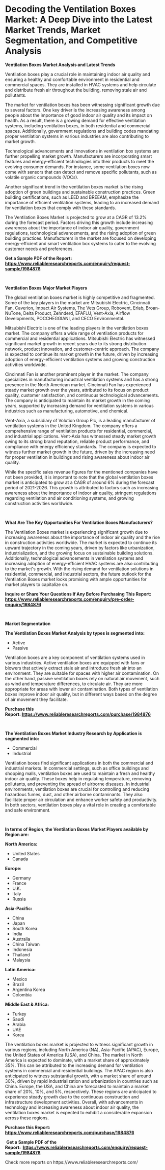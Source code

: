 <p><h1>Decoding the Ventilation Boxes Market: A Deep Dive into the Latest Market Trends, Market Segmentation, and Competitive Analysis</h1></p><p><strong>Ventilation Boxes Market Analysis and Latest Trends</strong></p>
<p><p>Ventilation boxes play a crucial role in maintaining indoor air quality and ensuring a healthy and comfortable environment in residential and commercial spaces. They are installed in HVAC systems and help circulate and distribute fresh air throughout the building, removing stale air and pollutants.</p><p>The market for ventilation boxes has been witnessing significant growth due to several factors. One key driver is the increasing awareness among people about the importance of good indoor air quality and its impact on health. As a result, there is a growing demand for effective ventilation systems, including ventilation boxes, in both residential and commercial spaces. Additionally, government regulations and building codes mandating proper ventilation systems in various industries are also contributing to market growth.</p><p>Technological advancements and innovations in ventilation box systems are further propelling market growth. Manufacturers are incorporating smart features and energy-efficient technologies into their products to meet the evolving consumer demands. For instance, some ventilation boxes now come with sensors that can detect and remove specific pollutants, such as volatile organic compounds (VOCs).</p><p>Another significant trend in the ventilation boxes market is the rising adoption of green buildings and sustainable construction practices. Green building certifications, such as LEED and BREEAM, emphasize the importance of efficient ventilation systems, leading to an increased demand for ventilation boxes that comply with these standards.</p><p>The Ventilation Boxes Market is projected to grow at a CAGR of 13.2% during the forecast period. Factors driving this growth include increasing awareness about the importance of indoor air quality, government regulations, technological advancements, and the rising adoption of green building practices. Manufacturers in the market are focused on developing energy-efficient and smart ventilation box systems to cater to the evolving customer needs and preferences.</p></p>
<p><strong>Get a Sample PDF of the Report:&nbsp; <a href="https://www.reliableresearchreports.com/enquiry/request-sample/1984876">https://www.reliableresearchreports.com/enquiry/request-sample/1984876</a></strong></p>
<p>&nbsp;</p>
<p><strong>Ventilation Boxes Major Market Players</strong></p>
<p><p>The global ventilation boxes market is highly competitive and fragmented. Some of the key players in the market are Mitsubishi Electric, Cincinnati Fan, Caverion, Impact Air Systems, The Vets Group, Robovent, Erlab, Broan-NuTone, Delta Product, Zehnderd, EFAFLU, Vent-Axia, Airflow Developments, POCCHEGGIANI, and CECO Environmental.</p><p>Mitsubishi Electric is one of the leading players in the ventilation boxes market. The company offers a wide range of ventilation products for commercial and residential applications. Mitsubishi Electric has witnessed significant market growth in recent years due to its strong distribution network, product innovation, and customer-centric approach. The company is expected to continue its market growth in the future, driven by increasing adoption of energy-efficient ventilation systems and growing construction activities worldwide.</p><p>Cincinnati Fan is another prominent player in the market. The company specializes in manufacturing industrial ventilation systems and has a strong presence in the North American market. Cincinnati Fan has experienced steady market growth over the years, attributed to its focus on product quality, customer satisfaction, and continuous technological advancements. The company is anticipated to maintain its market growth in the coming years, supported by increasing demand for ventilation systems in various industries such as manufacturing, automotive, and chemical.</p><p>Vent-Axia, a subsidiary of Volution Group Plc, is a leading manufacturer of ventilation systems in the United Kingdom. The company offers a comprehensive range of ventilation products for residential, commercial, and industrial applications. Vent-Axia has witnessed steady market growth owing to its strong brand reputation, reliable product performance, and compliance with energy efficiency standards. The company is expected to witness further market growth in the future, driven by the increasing need for proper ventilation in buildings and rising awareness about indoor air quality.</p><p>While the specific sales revenue figures for the mentioned companies have not been provided, it is important to note that the global ventilation boxes market is anticipated to grow at a CAGR of around 6% during the forecast period of 2021-2026. This growth is attributed to factors such as increasing awareness about the importance of indoor air quality, stringent regulations regarding ventilation and air conditioning systems, and growing construction activities worldwide.</p></p>
<p>&nbsp;</p>
<p><strong>What Are The Key Opportunities For Ventilation Boxes Manufacturers?</strong></p>
<p><p>The Ventilation Boxes market is experiencing significant growth due to increasing awareness about the importance of indoor air quality and the rise in construction activities worldwide. The market is expected to continue its upward trajectory in the coming years, driven by factors like urbanization, industrialization, and the growing focus on sustainable building solutions. Additionally, technological advancements in ventilation systems and increasing adoption of energy-efficient HVAC systems are also contributing to the market's growth. With the rising demand for ventilation solutions in residential, commercial, and industrial sectors, the future outlook for the Ventilation Boxes market looks promising with ample opportunities for market players to capitalize on.</p></p>
<p><strong>Inquire or Share Your Questions If Any Before Purchasing This Report: <a href="https://www.reliableresearchreports.com/enquiry/pre-order-enquiry/1984876">https://www.reliableresearchreports.com/enquiry/pre-order-enquiry/1984876</a></strong></p>
<p>&nbsp;</p>
<p><strong>Market Segmentation</strong></p>
<p><strong>The Ventilation Boxes Market Analysis by types is segmented into:</strong></p>
<p><ul><li>Active</li><li>Passive</li></ul></p>
<p><p>Ventilation boxes are a key component of ventilation systems used in various industries. Active ventilation boxes are equipped with fans or blowers that actively extract stale air and introduce fresh air into an environment. They are suitable for spaces with higher air contamination. On the other hand, passive ventilation boxes rely on natural air movement, such as wind and temperature differences, to circulate air. They are more appropriate for areas with lower air contamination. Both types of ventilation boxes improve indoor air quality, but in different ways based on the degree of air movement they facilitate.</p></p>
<p><strong>Purchase this Report:&nbsp;<a href="https://www.reliableresearchreports.com/purchase/1984876">https://www.reliableresearchreports.com/purchase/1984876</a></strong></p>
<p>&nbsp;</p>
<p><strong>The Ventilation Boxes Market Industry Research by Application is segmented into:</strong></p>
<p><ul><li>Commercial</li><li>Industrial</li></ul></p>
<p><p>Ventilation boxes find significant applications in both the commercial and industrial markets. In commercial settings, such as office buildings and shopping malls, ventilation boxes are used to maintain a fresh and healthy indoor air quality. These boxes help in regulating temperature, removing pollutants, and preventing the spread of airborne diseases. In industrial environments, ventilation boxes are crucial for controlling and reducing hazardous fumes, dust, and other airborne contaminants. They also facilitate proper air circulation and enhance worker safety and productivity. In both sectors, ventilation boxes play a vital role in creating a comfortable and safe environment.</p></p>
<p>&nbsp;</p>
<p><strong>In terms of Region, the Ventilation Boxes Market Players available by Region are:</strong></p>
<p>
    <p> <strong> North America: </strong>
        <ul>
            <li>United States</li>
            <li>Canada</li>
        </ul>
        </p> 
    <p> <strong> Europe: </strong>
        <ul>
            <li>Germany</li>
            <li>France</li>
            <li>U.K.</li>
            <li>Italy</li>
            <li>Russia</li>
        </ul>
        </p> 
    <p> <strong> Asia-Pacific: </strong>
        <ul>
            <li>China</li>
            <li>Japan</li>
            <li>South Korea</li>
            <li>India</li>
            <li>Australia</li>
            <li>China Taiwan</li>
            <li>Indonesia</li>
            <li>Thailand</li>
            <li>Malaysia</li>
        </ul>
        </p> 
    <p> <strong> Latin America: </strong>
        <ul>
            <li>Mexico</li>
            <li>Brazil</li>
            <li>Argentina Korea</li>
            <li>Colombia</li>
        </ul>
        </p> 
    <p> <strong> Middle East & Africa: </strong>
        <ul>
            <li>Turkey</li>
            <li>Saudi</li>
            <li>Arabia</li>
            <li>UAE</li>
            <li>Korea</li>
        </ul>
    </p>
    </p>
<p><p>The ventilation boxes market is projected to witness significant growth in various regions, including North America (NA), Asia-Pacific (APAC), Europe, the United States of America (USA), and China. The market in North America is expected to dominate, with a market share of approximately 35%. This can be attributed to the increasing demand for ventilation systems in commercial and residential buildings. The APAC region is also anticipated to witness substantial growth, with a market share of around 30%, driven by rapid industrialization and urbanization in countries such as China. Europe, the USA, and China are forecasted to maintain a market share of 20%, 10%, and 5%, respectively. These regions are anticipated to experience steady growth due to the continuous construction and infrastructure development activities. Overall, with advancements in technology and increasing awareness about indoor air quality, the ventilation boxes market is expected to exhibit a considerable expansion across these regions.</p></p>
<p><strong>Purchase this Report: <a href="https://www.reliableresearchreports.com/purchase/1984876">https://www.reliableresearchreports.com/purchase/1984876</a></strong></p>
<p>&nbsp;<strong>Get a Sample PDF of the Report:&nbsp;&nbsp;<a href="https://www.reliableresearchreports.com/enquiry/request-sample/1984876">https://www.reliableresearchreports.com/enquiry/request-sample/1984876</a></strong></p>
<p><strong></strong></p>
<p>Check more reports on https://www.reliableresearchreports.com/</p>